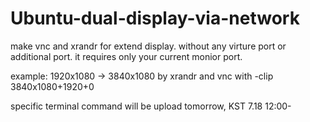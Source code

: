 # Ubuntu-dual-display-via-network

make vnc and xrandr for extend display.
without any virture port or additional port.
it requires only your current monior port.

example: 1920x1080 -> 3840x1080 by xrandr and vnc with -clip 3840x1080+1920+0

specific terminal command will be upload tomorrow, KST 7.18 12:00-
